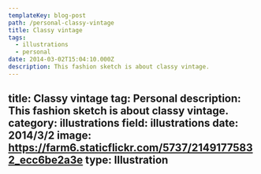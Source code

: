 ```yaml
---
templateKey: blog-post
path: /personal-classy-vintage
title: Classy vintage
tags:
  - illustrations
  - personal
date: 2014-03-02T15:04:10.000Z
description: This fashion sketch is about classy vintage.
---
```


title: Classy vintage
tag: Personal
description: This fashion sketch is about classy vintage.
category: illustrations
field: illustrations
date: 2014/3/2
image: https://farm6.staticflickr.com/5737/21491775832_ecc6be2a3e
type: Illustration
---
